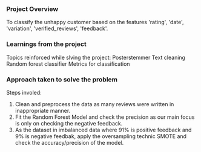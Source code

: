 ### Project Overview

 To classify the unhappy customer based on the features 'rating', 'date', 'variation', 'verified_reviews', 'feedback'.


### Learnings from the project

 Topics reinforced while slving the project:
    Posterstemmer
    Text cleaning
    Random forest classifier
    Metrics for classification



### Approach taken to solve the problem

 Steps involed:
1. Clean and preprocess the data as many reviews were written in inappropriate manner.
2. Fit the Random Forest Model and check the precision as our main focus is only on checking the negative feedback.
3. As the dataset in imbalanced data where 91% is positive feedback and 9% is negative feedbak, apply the oversampling technic SMOTE and check the accuracy/precision of the model.


